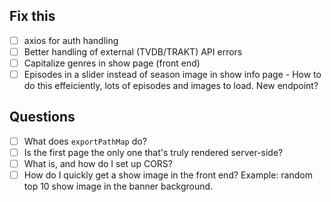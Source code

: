 ## Fix this

- [ ] axios for auth handling
- [ ] Better handling of external (TVDB/TRAKT) API errors
- [ ] Capitalize genres in show page (front end)
- [ ] Episodes in a slider instead of season image in show info page - How to do this effeiciently, lots of episodes and images to load. New endpoint?

## Questions

- [ ] What does `exportPathMap` do?
- [ ] Is the first page the only one that's truly rendered server-side?
- [ ] What is, and how do I set up CORS?
- [ ] How do I quickly get a show image in the front end? Example: random top 10 show image in the banner background.

